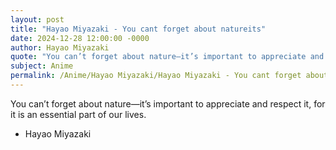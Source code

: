 ```yaml
---
layout: post
title: "Hayao Miyazaki - You cant forget about natureits"
date: 2024-12-28 12:00:00 -0000
author: Hayao Miyazaki
quote: "You can’t forget about nature—it’s important to appreciate and respect it, for it is an essential part of our lives."
subject: Anime
permalink: /Anime/Hayao Miyazaki/Hayao Miyazaki - You cant forget about natureits
---
```


You can’t forget about nature—it’s important to appreciate and respect it, for it is an essential part of our lives.

- Hayao Miyazaki
